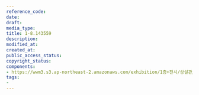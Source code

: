 ```yaml
---
reference_code: 
date: 
draft: 
media_type: 
title: 1-8.143559
description: 
modified_at: 
created_at: 
public_access_status: 
copyright_status: 
components:
- https://wwm3.s3.ap-northeast-2.amazonaws.com/exhibition/1층+전시/상설관/상설관1+왼편/1-8.143559.jpg
tags:
- 
---
```

